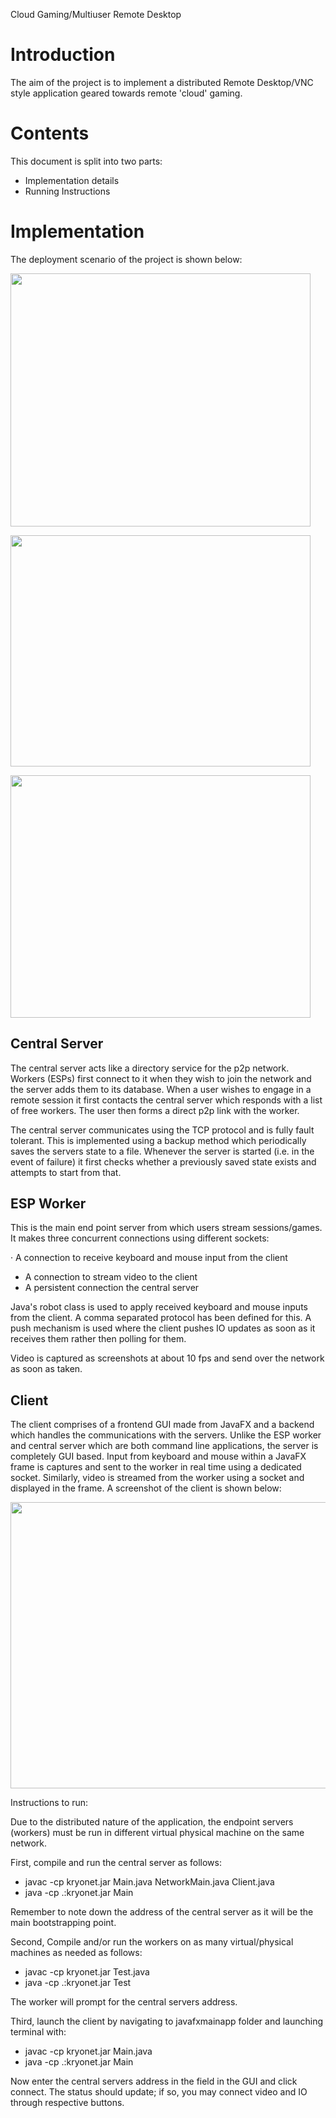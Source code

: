 <p>
    Cloud Gaming/Multiuser Remote Desktop
</p>
<h1>
    Introduction
</h1>
<p>
    The aim of the project is to implement a distributed Remote Desktop/VNC style application geared towards remote 'cloud' gaming.
</p>
<h1>
    Contents
</h1>
<p>
    This document is split into two parts:
</p>
<ul>
    <li>
        Implementation details
    </li>
    <li>
        Running Instructions
    </li>
</ul>
<h1>
    Implementation
</h1>
<p>
    The deployment scenario of the project is shown below:
</p>
<p>
    <img width="480" height="405" src="file:///C:/Users/ALIARS~1/AppData/Local/Temp/msohtmlclip1/01/clip_image002.jpg"/>
</p>
<p>
    <img width="480" height="370" src="file:///C:/Users/ALIARS~1/AppData/Local/Temp/msohtmlclip1/01/clip_image004.jpg"/>
</p>
<p>
    <img width="480" height="388" src="file:///C:/Users/ALIARS~1/AppData/Local/Temp/msohtmlclip1/01/clip_image006.jpg"/>
</p>
<h2>
    Central Server
</h2>
<p>
    The central server acts like a directory service for the p2p network. Workers (ESPs) first connect to it when they wish to join the network and the server
    adds them to its database. When a user wishes to engage in a remote session it first contacts the central server which responds with a list of free
    workers. The user then forms a direct p2p link with the worker.
</p>
<p>
    The central server communicates using the TCP protocol and is fully fault tolerant. This is implemented using a backup method which periodically saves the
    servers state to a file. Whenever the server is started (i.e. in the event of failure) it first checks whether a previously saved state exists and attempts
    to start from that.
</p>
<h2>
    ESP Worker
</h2>
<p>
    This is the main end point server from which users stream sessions/games. It makes three concurrent connections using different sockets:
</p>
<p>
    · A connection to receive keyboard and mouse input from the client
</p>
<ul>
    <li>
        A connection to stream video to the client
    </li>
    <li>
        A persistent connection the central server
    </li>
</ul>
<p>
    Java's robot class is used to apply received keyboard and mouse inputs from the client. A comma separated protocol has been defined for this. A push
    mechanism is used where the client pushes IO updates as soon as it receives them rather then polling for them.
</p>
<p>
    Video is captured as screenshots at about 10 fps and send over the network as soon as taken.
</p>
<h2>
    Client
</h2>
<p>
    The client comprises of a frontend GUI made from JavaFX and a backend which handles the communications with the servers. Unlike the ESP worker and central
    server which are both command line applications, the server is completely GUI based. Input from keyboard and mouse within a JavaFX frame is captures and
    sent to the worker in real time using a dedicated socket. Similarly, video is streamed from the worker using a socket and displayed in the frame. A
    screenshot of the client is shown below:
</p>
<p>
    <img width="639" height="458" src="file:///C:/Users/ALIARS~1/AppData/Local/Temp/msohtmlclip1/01/clip_image008.jpg"/>
</p>
<p>
    Instructions to run:
</p>
<p>
    Due to the distributed nature of the application, the endpoint servers (workers) must be run in different virtual physical machine on the same network.
</p>
<p>
    First, compile and run the central server as follows:
</p>
<ul type="disc">
    <li>
        javac -cp kryonet.jar Main.java NetworkMain.java Client.java
    </li>
    <li>
        java -cp .:kryonet.jar Main
    </li>
</ul>
<p>
    Remember to note down the address of the central server as it will be the main bootstrapping point.
</p>
<p>
    Second, Compile and/or run the workers on as many virtual/physical machines as needed as follows:
</p>
<ul type="disc">
    <li>
        javac -cp kryonet.jar Test.java
    </li>
    <li>
        java -cp .:kryonet.jar Test
    </li>
</ul>
<p>
    The worker will prompt for the central servers address.
</p>
<p>
    Third, launch the client by navigating to javafxmainapp folder and launching terminal with:
</p>
<ul type="disc">
    <li>
        javac -cp kryonet.jar Main.java
    </li>
    <li>
        java -cp .:kryonet.jar Main
    </li>
</ul>
<p>
    Now enter the central servers address in the field in the GUI and click connect. The status should update; if so, you may connect video and IO through
    respective buttons.
</p>
